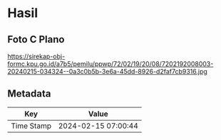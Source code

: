 # Hasil

## Foto C Plano

https://sirekap-obj-formc.kpu.go.id/a7b5/pemilu/ppwp/72/02/19/20/08/7202192008003-20240215-034324--0a3c0b5b-3e6a-45dd-8926-d2faf7cb9316.jpg


## Metadata

| Key        | Value               |
| ---------- | ------------------- |
| Time Stamp | 2024-02-15 07:00:44 |



